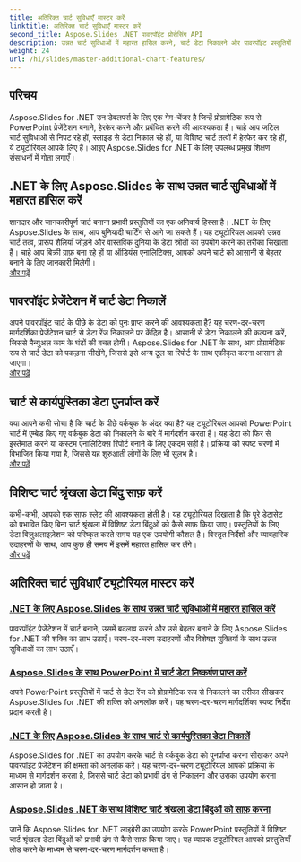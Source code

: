 ```yaml
---
title: अतिरिक्त चार्ट सुविधाएँ मास्टर करें
linktitle: अतिरिक्त चार्ट सुविधाएँ मास्टर करें
second_title: Aspose.Slides .NET पावरपॉइंट प्रोसेसिंग API
description: उन्नत चार्ट सुविधाओं में महारत हासिल करने, चार्ट डेटा निकालने और पावरपॉइंट प्रस्तुतियों में श्रृंखला डेटा में हेरफेर करने के लिए .NET ट्यूटोरियल के लिए Aspose.Slides की खोज करें।
weight: 24
url: /hi/slides/master-additional-chart-features/
---
```

## परिचय

Aspose.Slides for .NET उन डेवलपर्स के लिए एक गेम-चेंजर है जिन्हें प्रोग्रामेटिक रूप से PowerPoint प्रेजेंटेशन बनाने, हेरफेर करने और प्रबंधित करने की आवश्यकता है। चाहे आप जटिल चार्ट सुविधाओं से निपट रहे हों, स्लाइड से डेटा निकाल रहे हों, या विशिष्ट चार्ट तत्वों में हेरफेर कर रहे हों, ये ट्यूटोरियल आपके लिए हैं। आइए Aspose.Slides for .NET के लिए उपलब्ध प्रमुख शिक्षण संसाधनों में गोता लगाएँ।

## .NET के लिए Aspose.Slides के साथ उन्नत चार्ट सुविधाओं में महारत हासिल करें  
शानदार और जानकारीपूर्ण चार्ट बनाना प्रभावी प्रस्तुतियों का एक अनिवार्य हिस्सा है। .NET के लिए Aspose.Slides के साथ, आप बुनियादी चार्टिंग से आगे जा सकते हैं। यह ट्यूटोरियल आपको उन्नत चार्ट तत्व, प्रारूप शैलियाँ जोड़ने और वास्तविक दुनिया के डेटा स्रोतों का उपयोग करने का तरीका सिखाता है। चाहे आप बिक्री ग्राफ़ बना रहे हों या ऑडियंस एनालिटिक्स, आपको अपने चार्ट को आसानी से बेहतर बनाने के लिए जानकारी मिलेगी।  
[और पढ़ें](./master-advanced-chart-features/)


## पावरपॉइंट प्रेजेंटेशन में चार्ट डेटा निकालें  
अपने पावरपॉइंट चार्ट के पीछे के डेटा को पुनः प्राप्त करने की आवश्यकता है? यह चरण-दर-चरण मार्गदर्शिका प्रेजेंटेशन चार्ट से डेटा रेंज निकालने पर केंद्रित है। आसानी से डेटा निकालने की कल्पना करें, जिससे मैन्युअल काम के घंटों की बचत होगी। Aspose.Slides for .NET के साथ, आप प्रोग्रामेटिक रूप से चार्ट डेटा को पकड़ना सीखेंगे, जिससे इसे अन्य टूल या रिपोर्ट के साथ एकीकृत करना आसान हो जाएगा।  
[और पढ़ें](./get-chart-data-extraction/)


## चार्ट से कार्यपुस्तिका डेटा पुनर्प्राप्त करें  
क्या आपने कभी सोचा है कि चार्ट के पीछे वर्कबुक के अंदर क्या है? यह ट्यूटोरियल आपको PowerPoint चार्ट में एम्बेड किए गए वर्कबुक डेटा को निकालने के बारे में मार्गदर्शन करता है। यह डेटा को फिर से इस्तेमाल करने या कस्टम एनालिटिक्स रिपोर्ट बनाने के लिए एकदम सही है। प्रक्रिया को स्पष्ट चरणों में विभाजित किया गया है, जिससे यह शुरुआती लोगों के लिए भी सुलभ है।  
[और पढ़ें](./extract-workbook-data-from-charts/)


## विशिष्ट चार्ट श्रृंखला डेटा बिंदु साफ़ करें  
कभी-कभी, आपको एक साफ स्लेट की आवश्यकता होती है। यह ट्यूटोरियल दिखाता है कि पूरे डेटासेट को प्रभावित किए बिना चार्ट श्रृंखला में विशिष्ट डेटा बिंदुओं को कैसे साफ़ किया जाए। प्रस्तुतियों के लिए डेटा विज़ुअलाइज़ेशन को परिष्कृत करते समय यह एक उपयोगी कौशल है। विस्तृत निर्देशों और व्यावहारिक उदाहरणों के साथ, आप कुछ ही समय में इसमें महारत हासिल कर लेंगे।  
[और पढ़ें](./clearing-specific-chart-series-data-points/)

## अतिरिक्त चार्ट सुविधाएँ ट्यूटोरियल मास्टर करें
### [.NET के लिए Aspose.Slides के साथ उन्नत चार्ट सुविधाओं में महारत हासिल करें](./master-advanced-chart-features/)
पावरपॉइंट प्रेजेंटेशन में चार्ट बनाने, उसमें बदलाव करने और उसे बेहतर बनाने के लिए Aspose.Slides for .NET की शक्ति का लाभ उठाएँ। चरण-दर-चरण उदाहरणों और विशेषज्ञ युक्तियों के साथ उन्नत सुविधाओं का लाभ उठाएँ।
### [Aspose.Slides के साथ PowerPoint में चार्ट डेटा निष्कर्षण प्राप्त करें](./get-chart-data-extraction/)
अपने PowerPoint प्रस्तुतियों में चार्ट से डेटा रेंज को प्रोग्रामेटिक रूप से निकालने का तरीका सीखकर Aspose.Slides for .NET की शक्ति को अनलॉक करें। यह चरण-दर-चरण मार्गदर्शिका स्पष्ट निर्देश प्रदान करती है।
### [.NET के लिए Aspose.Slides के साथ चार्ट से कार्यपुस्तिका डेटा निकालें](./extract-workbook-data-from-charts/)
Aspose.Slides for .NET का उपयोग करके चार्ट से वर्कबुक डेटा को पुनर्प्राप्त करना सीखकर अपने पावरपॉइंट प्रेजेंटेशन की क्षमता को अनलॉक करें। यह चरण-दर-चरण ट्यूटोरियल आपको प्रक्रिया के माध्यम से मार्गदर्शन करता है, जिससे चार्ट डेटा को प्रभावी ढंग से निकालना और उसका उपयोग करना आसान हो जाता है।
### [Aspose.Slides .NET के साथ विशिष्ट चार्ट श्रृंखला डेटा बिंदुओं को साफ़ करना](./clearing-specific-chart-series-data-points/)
जानें कि Aspose.Slides for .NET लाइब्रेरी का उपयोग करके PowerPoint प्रस्तुतियों में विशिष्ट चार्ट श्रृंखला डेटा बिंदुओं को प्रभावी ढंग से कैसे साफ़ किया जाए। यह व्यापक ट्यूटोरियल आपको प्रस्तुतियाँ लोड करने के माध्यम से चरण-दर-चरण मार्गदर्शन करता है।